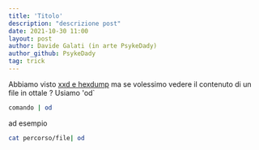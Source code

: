 ```yaml
---
title: 'Titolo'
description: "descrizione post"
date: 2021-10-30 11:00
layout: post
author: Davide Galati (in arte PsykeDady)
author_github: PsykeDady
tag: trick
---
```


Abbiamo visto [xxd e hexdump](https://t.me/linuxpeople_feed/1007)
ma se volessimo vedere il contenuto di un file in ottale ?
Usiamo  'od`

```bash
comando | od 
```
ad esempio 
```bash
cat percorso/file| od 
```
